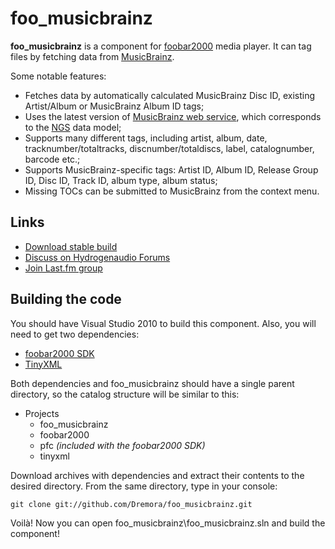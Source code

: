 foo_musicbrainz
===============

**foo_musicbrainz** is a component for [foobar2000](http://www.foobar2000.org/) media player. It can tag files by fetching data from [MusicBrainz](http://musicbrainz.org/).

Some notable features:

* Fetches data by automatically calculated MusicBrainz Disc ID, existing Artist/Album or MusicBrainz Album ID tags;
* Uses the latest version of [MusicBrainz web service](http://musicbrainz.org/doc/XML_Web_Service/Version_2), which corresponds to the [NGS](http://musicbrainz.org/doc/Next_Generation_Schema) data model;
* Supports many different tags, including artist, album, date, tracknumber/totaltracks, discnumber/totaldiscs, label, catalognumber, barcode etc.;
* Supports MusicBrainz-specific tags: Artist ID, Album ID, Release Group ID, Disc ID, Track ID, album type, album status;
* Missing TOCs can be submitted to MusicBrainz from the context menu.

Links
-----

* [Download stable build](http://www.foobar2000.org/components/view/foo_musicbrainz)
* [Discuss on Hydrogenaudio Forums](http://www.hydrogenaudio.org/forums/index.php?showtopic=70623)
* [Join Last.fm group](http://www.last.fm/group/foo_musicbrainz)

Building the code
-----------------

You should have Visual Studio 2010 to build this component. Also, you will need to get two dependencies:

* [foobar2000 SDK](http://www.foobar2000.org/SDK)
* [TinyXML](http://sourceforge.net/projects/tinyxml/files/tinyxml/)

Both dependencies and foo_musicbrainz should have a single parent directory, so the catalog structure will be similar to this:

* Projects
  * foo_musicbrainz
  * foobar2000
  * pfc _(included with the foobar2000 SDK)_
  * tinyxml

Download archives with dependencies and extract their contents to the desired directory. From the same directory, type in your console:

    git clone git://github.com/Dremora/foo_musicbrainz.git

Voilà! Now you can open foo_musicbrainz\foo_musicbrainz.sln and build the component!
